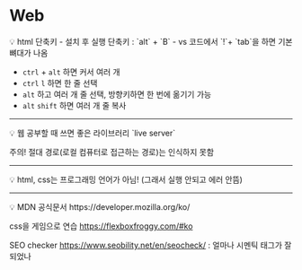 # Web

<aside>
💡 html 단축키
- 설치 후 실행 단축키 : `alt` + `B`
- vs 코드에서 `!`+ `tab`을 하면 기본 뼈대가 나옴

- `ctrl` + `alt` 하면 커서 여러 개
- `ctrl` `l` 하면 한 줄 선택
- `alt` 하고 여러 개 줄 선택, 방향키하면 한 번에 옮기기 가능
- `alt` `shift` 하면 여러 개 줄 복사

</aside>

---

<aside>
💡 웹 공부할 때 쓰면 좋은 라이브러리
`live server`

주의! 절대 경로(로컬 컴퓨터로 접근하는 경로)는 인식하지 못함

</aside>

---

<aside>
💡 html, css는 프로그래밍 언어가 아님! (그래서 실행 안되고 에러 안뜸)

</aside>

---

<aside>
💡 MDN 공식문서 https://developer.mozilla.org/ko/

  
css을 게임으로 연습 https://flexboxfroggy.com/#ko


SEO checker https://www.seobility.net/en/seocheck/ : 얼마나 시멘틱 태그가 잘 되었나

</aside>

